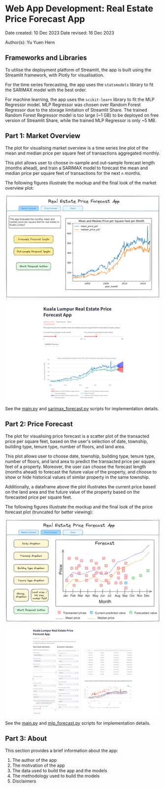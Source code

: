 # Web App Development: Real Estate Price Forecast App

Date created: 10 Dec 2023
Date revised: 16 Dec 2023

Author(s): Yu Yuen Hern

## Frameworks and Libraries
To utilise the deployment platform of Streamlit, the app is built using the Streamlit framework, with Plotly for visualisation.

For the time series forecasting, the app uses the `statsmodels` library to fit the SARIMAX model with the best order.

For machine learning, the app uses the `scikit-learn` library to fit the MLP Regressor model. MLP Regressor was chosen over Random Forest Regressor due to the storage limitation of Streamlit Share. The trained Random Forest Regressor model is too large (~1 GB) to be deployed on free version of Streamlit Share, while the trained MLP Regressor is only ~5 MB.

## Part 1: Market Overview

The plot for visualising market overview is a time series line plot of the mean and median price per square feet of transactions aggregated monthly.

This plot allows user to choose in-sample and out-sample forecast length (months ahead), and train a SARIMAX model to forecast the mean and median price per square feet of transactions for the next `n` months.

The following figures illustrate the mockup and the final look of the market overview plot:

![Mockup of Tab 1](/assets/app/tab1_mockup.png)

![Final look of Tab 1](/assets/app/tab1_webapp.png)

See the [main.py](/app/main.py) and [sarimax_forecast.py](/app/src/sarimax_forecast.py) scripts for implementation details.

## Part 2: Price Forecast

The plot for visualising price forecast is a scatter plot of the transacted price per square feet, based on the user's selection of date, township, building type, tenure type, number of floors, and land area.

This plot allows user to choose date, township, building type, tenure type, number of floors, and land area to predict the transacted price per square feet of a property. Moreover, the user can choose the forecast length (months ahead) to forecast the future value of the property, and choose to show or hide historical values of similar property in the same township.

Additionally, a dataframe above the plot illustrates the current price based on the land area and the future value of the property based on the forecasted price per square feet.

The following figures illustrate the mockup and the final look of the price forecast plot (truncated for better viewing):

![Mockup of Tab 2](/assets/app/tab2_mockup.png)

![Final look of Tab 2](/assets/app/tab2_webapp.png)

See the [main.py](/app/main.py) and [mlp_forecast.py](/app/src/mlp_forecast.py) scripts for implementation details.

## Part 3: About

This section provides a brief information about the app:
1. The author of the app
2. The motivation of the app
3. The data used to build the app and the models
4. The methodology used to build the models
5. Disclaimers